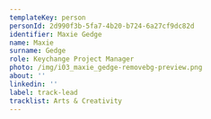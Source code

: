 ```yaml
---
templateKey: person
personId: 2d990f3b-5fa7-4b20-b724-6a27cf9dc82d
identifier: Maxie Gedge
name: Maxie
surname: Gedge
role: Keychange Project Manager
photo: /img/i03_maxie_gedge-removebg-preview.png
about: ''
linkedin: ''
label: track-lead
tracklist: Arts & Creativity
---
```

